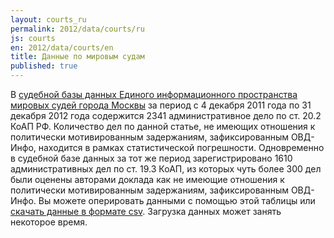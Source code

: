 ```yaml
---
layout: courts_ru
permalink: 2012/data/courts/ru
js: courts
en: 2012/data/courts/en
title: Данные по мировым судам
published: true
---
```


В [судебной базы данных Единого информационного пространства мировых судей города Москвы](http://mos-sud.ru) за период с 4 декабря 2011 года по 31 декабря 2012 года содержится 2341 административное дело по ст. 20.2 КоАП РФ. Количество дел по данной статье, не имеющих отношения к политически мотивированным задержаниям, зафиксированным ОВД-Инфо, находится в рамках статистической погрешности. Одновременно в судебной базе данных за тот же период зарегистрировано 1610 административных дел по ст. 19.3 КоАП, из которых чуть более 300 дел были оценены авторами доклада как не имеющие отношения к политически мотивированным задержаниям, зафиксированным ОВД-Инфо. Вы можете оперировать данными с помощью этой таблицы или [скачать данные в формате csv](https://docs.google.com/spreadsheet/pub?key=0AqL_R49TiUuAdGpDMUphai0wemI4NXBkQ3BBUTJpYWc&single=true&gid=1&output=csv). Загрузка данных может занять некоторое время.